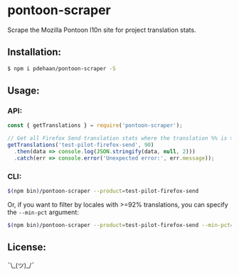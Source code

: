 # pontoon-scraper

Scrape the Mozilla Pontoon l10n site for project translation stats.

## Installation:

```sh
$ npm i pdehaan/pontoon-scraper -S
```

## Usage:

### API:

```js
const { getTranslations } = require('pontoon-scraper');

// Get all Firefox Send translation stats where the translation %% is >=90%.
getTranslations('test-pilot-firefox-send', 90)
  .then(data => console.log(JSON.stringify(data, null, 2)))
  .catch(err => console.error('Unexpected error:', err.message));
```

### CLI:

```sh
$(npm bin)/pontoon-scraper --product=test-pilot-firefox-send
```

Or, if you want to filter by locales with >=92% translations, you can specify the `--min-pct` argument:

```sh
$(npm bin)/pontoon-scraper --product=test-pilot-firefox-send --min-pct=92
```

## License:

¯\\\_(ツ)\_/¯ 
